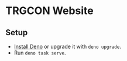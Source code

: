 # TRGCON Website

## Setup

- [Install Deno](https://deno.com/manual/getting_started/installation) or
  upgrade it with `deno upgrade`.
- Run `deno task serve`.
